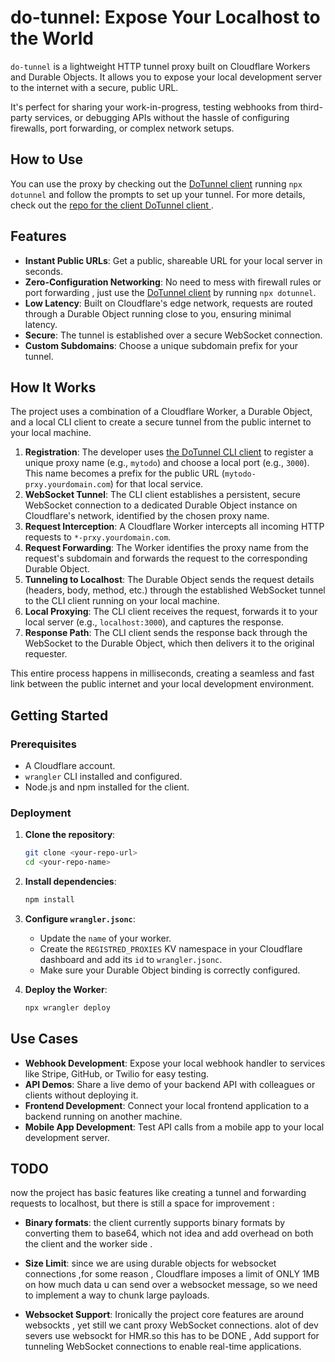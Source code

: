 # do-tunnel: Expose Your Localhost to the World

`do-tunnel` is a  lightweight HTTP tunnel proxy built on Cloudflare Workers and Durable Objects. It allows you to expose your local development server to the internet with a secure, public URL.

It's perfect for sharing your work-in-progress, testing webhooks from third-party services, or debugging APIs without the hassle of configuring firewalls, port forwarding, or complex network setups.
## How to Use
You can use the proxy by checking out  the [DoTunnel client](https://www.npmjs.com/package/dotunnel)  running `npx dotunnel` and follow the prompts to set up your tunnel. For more details, check out the [repo for the client DoTunnel client ](https://github.com/jounaidayoub/do-client).

## Features

-   **Instant Public URLs**: Get a public, shareable URL for your local server in seconds.
-   **Zero-Configuration Networking**: No need to mess with  firewall rules or port forwarding , just use the [DoTunnel client](https://www.npmjs.com/package/dotunnel) by running `npx dotunnel`.
-   **Low Latency**: Built on Cloudflare's edge network, requests are routed through a Durable Object running close to you, ensuring minimal latency.
-   **Secure**: The tunnel is established over a secure WebSocket connection.
-   **Custom Subdomains**: Choose a unique subdomain prefix for your tunnel.

## How It Works

The project uses a combination of a Cloudflare Worker, a Durable Object, and a local CLI client to create a secure tunnel from the public internet to your local machine.

1.  **Registration**: The developer uses [the DoTunnel CLI client](https://www.npmjs.com/package/dotunnel) to register a unique proxy name (e.g., `mytodo`) and choose a local port (e.g., `3000`). This name becomes a prefix for the public URL (`mytodo-prxy.yourdomain.com`) for that local service.
2.  **WebSocket Tunnel**: The CLI client establishes a persistent, secure WebSocket connection to a dedicated Durable Object instance on Cloudflare's network, identified by the chosen proxy name.
3.  **Request Interception**: A Cloudflare Worker intercepts all incoming HTTP requests to `*-prxy.yourdomain.com`.
4.  **Request Forwarding**: The Worker identifies the proxy name from the request's subdomain and forwards the request to the corresponding Durable Object.
5.  **Tunneling to Localhost**: The Durable Object sends the request details (headers, body, method, etc.) through the established WebSocket tunnel to the CLI client running on your local machine.
6.  **Local Proxying**: The CLI client receives the request, forwards it to your local server (e.g., `localhost:3000`), and captures the response.
7.  **Response Path**: The CLI client sends the response back through the WebSocket to the Durable Object, which then delivers it to the original requester.

This entire process happens in milliseconds, creating a seamless and fast link between the public internet and your local development environment.


## Getting Started

### Prerequisites

-   A Cloudflare account.
-   `wrangler` CLI installed and configured.
-   Node.js and npm installed for the client.

### Deployment

1.  **Clone the repository**:
    ```bash
    git clone <your-repo-url>
    cd <your-repo-name>
    ```

2.  **Install dependencies**:
    ```bash
    npm install
    ```

3.  **Configure `wrangler.jsonc`**:
    -   Update the `name` of your worker.
    -   Create the `REGISTRED_PROXIES` KV namespace in your Cloudflare dashboard and add its `id` to `wrangler.jsonc`.
    -   Make sure your Durable Object binding is correctly configured.

4.  **Deploy the Worker**:
    ```bash
    npx wrangler deploy
    ```




## Use Cases

-   **Webhook Development**: Expose your local webhook handler to services like Stripe, GitHub, or Twilio for easy testing.
-   **API Demos**: Share a live demo of your backend API with colleagues or clients without deploying it.
-   **Frontend Development**: Connect your local frontend application to a backend running on another machine.
-   **Mobile App Development**: Test API calls from a mobile app to your local development server.


## TODO

now the project has basic features like creating a tunnel and forwarding requests to localhost,  but there is still a space for improvement :

- **Binary formats**: the client currently supports binary formats by converting them to base64, which not idea and add overhead on both the client and the worker side .
- **Size Limit**: since we are using durable objects for websocket connections ,for some reason , Cloudflare imposes  a limit of ONLY 1MB on how much data u can send over a websocket message, so we need to implement a way to chunk large payloads.

- **Websocket Support**: Ironically the project core features are around websockts , yet still we cant proxy WebSocket connections. alot of dev severs use websockt for HMR.so this has to be DONE , Add support for tunneling WebSocket connections to enable real-time applications.
